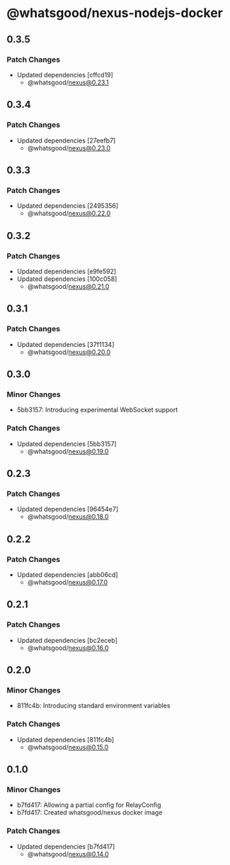 # @whatsgood/nexus-nodejs-docker

## 0.3.5

### Patch Changes

- Updated dependencies [cffcd19]
  - @whatsgood/nexus@0.23.1

## 0.3.4

### Patch Changes

- Updated dependencies [27eefb7]
  - @whatsgood/nexus@0.23.0

## 0.3.3

### Patch Changes

- Updated dependencies [2495356]
  - @whatsgood/nexus@0.22.0

## 0.3.2

### Patch Changes

- Updated dependencies [e9fe592]
- Updated dependencies [100c058]
  - @whatsgood/nexus@0.21.0

## 0.3.1

### Patch Changes

- Updated dependencies [37f1134]
  - @whatsgood/nexus@0.20.0

## 0.3.0

### Minor Changes

- 5bb3157: Introducing experimental WebSocket support

### Patch Changes

- Updated dependencies [5bb3157]
  - @whatsgood/nexus@0.19.0

## 0.2.3

### Patch Changes

- Updated dependencies [96454e7]
  - @whatsgood/nexus@0.18.0

## 0.2.2

### Patch Changes

- Updated dependencies [abb06cd]
  - @whatsgood/nexus@0.17.0

## 0.2.1

### Patch Changes

- Updated dependencies [bc2eceb]
  - @whatsgood/nexus@0.16.0

## 0.2.0

### Minor Changes

- 811fc4b: Introducing standard environment variables

### Patch Changes

- Updated dependencies [811fc4b]
  - @whatsgood/nexus@0.15.0

## 0.1.0

### Minor Changes

- b7fd417: Allowing a partial config for RelayConfig
- b7fd417: Created whatsgood/nexus docker image

### Patch Changes

- Updated dependencies [b7fd417]
  - @whatsgood/nexus@0.14.0

